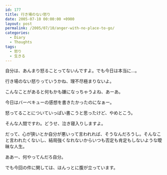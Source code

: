 ```yaml
---
id: 177
title: 行き場のない怒り
date: 2005-07-10 00:00:00 +0900
layout: post
permalink: /2005/07/10/anger-with-no-place-to-go/
categories:
  - Diary
  - Thoughts
tags:
  - 怒り
  - 生きる
---
```

自分は、あんまり怒ることってないんですよ。でも今日は本当に…。
  
行き場のない怒りっていうかね、理不尽極まりないよ。

こんなことがあると何もかも嫌になっちゃうよね、あーあ。
  
今日はバーベキューの感想を書きたかったのになぁー。

怒ってることについていっぱい書こうと思ったけど、やめとこう。
  
そんな人間ですわ。どうせ、泣き寝入りしますよ。
  
だって、心が狭いとか自分が悪いって言われれば、そうなんだろうし。そんなこと言われたくないし、結局強くなれないからいつも否定も肯定もしないような曖昧な人生。
  
ああー、何やってんだろ自分。

でも今回の件に関しては、ほんっとに腹が立っています。
